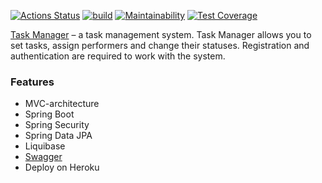 [![Actions Status](https://github.com/IvanVyargizov/java-project-lvl5/workflows/hexlet-check/badge.svg)](https://github.com/IvanVyargizov/java-project-lvl5/actions)
[![build](https://github.com/IvanVyargizov/java-project-lvl5/actions/workflows/build-check.yml/badge.svg)](https://github.com/IvanVyargizov/java-project-lvl5/actions/workflows/build-check.yml)
[![Maintainability](https://api.codeclimate.com/v1/badges/d642741b8e4ad3d37e45/maintainability)](https://codeclimate.com/github/IvanVyargizov/java-project-lvl5/maintainability)
[![Test Coverage](https://api.codeclimate.com/v1/badges/d642741b8e4ad3d37e45/test_coverage)](https://codeclimate.com/github/IvanVyargizov/java-project-lvl5/test_coverage)

[Task Manager](https://java-project-lvl5-vyargizov.herokuapp.com/) – a task management system. Task Manager allows you to set tasks, assign performers and change their statuses. Registration and authentication are required to work with the system.

<h3>Features</h3>

- MVC-architecture
- Spring Boot
- Spring Security
- Spring Data JPA  
- Liquibase
- [Swagger](https://java-project-lvl5-vyargizov.herokuapp.com/swagger-ui.html)
- Deploy on Heroku